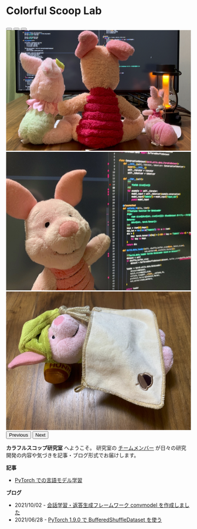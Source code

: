 # Colorful Scoop Lab

<!--
<img src="top.png" alt="" class="rounded mx-auto d-block">
-->

<div id="top_slide" class="carousel slide" data-bs-ride="carousel">
  <div class="carousel-indicators">
    <button type="button" data-bs-target="#top_slide" data-bs-slide-to="0" class="active" aria-current="true" aria-label="Slide 1"></button>
    <button type="button" data-bs-target="#top_slide" data-bs-slide-to="1" aria-label="Slide 2"></button>
    <button type="button" data-bs-target="#top_slide" data-bs-slide-to="2" aria-label="Slide 3"></button>
  </div>
  <div class="carousel-inner">
    <div class="carousel-item active">
      <img src="top.png" class="d-block w-100" alt="...">
    </div>
    <div class="carousel-item">
      <img src="blog/20211002-convmodel/20211002-01.jpg" class="d-block w-100" alt="...">
    </div>
    <div class="carousel-item">
      <img src="blog/20211002-convmodel/20211002-02.jpg" class="d-block w-100" alt="...">
    </div>
  </div>
  <button class="carousel-control-prev" type="button" data-bs-target="#top_slide" data-bs-slide="prev">
    <span class="carousel-control-prev-icon" aria-hidden="true"></span>
    <span class="visually-hidden">Previous</span>
  </button>
  <button class="carousel-control-next" type="button" data-bs-target="#top_slide" data-bs-slide="next">
    <span class="carousel-control-next-icon" aria-hidden="true"></span>
    <span class="visually-hidden">Next</span>
  </button>
</div>

**カラフルスコップ研究室** へようこそ。
研究室の [チームメンバー](page/member/) が日々の研究開発の内容や気づきを記事・ブログ形式でお届けします。



**記事**

* [PyTorch での言語モデル学習](article/pytorch_language_model_pipeline)

**ブログ**

* 2021/10/02 - [会話学習・返答生成フレームワーク convmodel を作成しました](blog/20211002-convmodel)
* 2021/06/28 - [PyTorch 1.9.0 で BufferedShuffleDataset を使う](blog/20210628-buffereds_shuffle_dataset)

